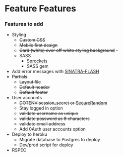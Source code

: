 # Feature Features  

### Features to add 
- Styling
    - ~~Custom CSS~~
    - ~~Mobile first design~~
    - ~~Card (white) over off white styling background~~ -
    - SASS
      - [Sprockets](http://recipes.sinatrarb.com/p/asset_management/sprockets#article)
      - SASS gem
- Add error messages with [SINATRA-FLASH](https://github.com/SFEley/sinatra-flash)
- ~~Partials~~
    - ~~Layout file~~
    - ~~Default header~~
    - ~~Default footer~~
- User accounts
    - ~~DOTENV session_secret or [SecureRandom](https://github.com/sinatra/sinatra/issues/1187)~~
    - Stay logged in option 
    - ~~validate username as unique~~
    - ~~validate password as 8 characters~~
    - ~~validate email address~~
    - Add 0Auth user accounts option
- Deploy to heroku
    - Migrate database to Postgres to deploy
    - Dev/prod script for deploy
- RSPEC


